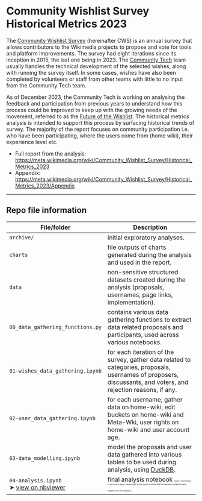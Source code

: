 # Community Wishlist Survey Historical Metrics 2023

The [Community Wishlist Survey](https://meta.wikimedia.org/wiki/Community_Wishlist_Survey) (hereinafter CWS) is an annual survey that allows contributors to the Wikimedia projects to propose and vote for tools and platform improvements. The survey had eight iterations since its inception in 2015, the last one being in 2023. The [Community Tech](https://www.mediawiki.org/wiki/Community_Tech) team usually handles the technical development of the selected wishes, along with running the survey itself. In some cases, wishes have also been completed by volunteers or staff from other teams with little to no input from the Community Tech team.

As of December 2023, the Community Tech is working on analysing the feedback and participation from previous years to understand how this process could be improved to keep up with the growing needs of the movement, referred to as the [Future of the Wishlist](https://meta.wikimedia.org/wiki/Community_Wishlist_Survey/Future_Of_The_Wishlist). The historical metrics analysis is intended to support this process by surfacing historical trends of survey. The majority of the report focuses on community participation i.e. who have been participating, where the users come from (home wiki), their experience level etc.

- Full report from the analysis: https://meta.wikimedia.org/wiki/Community_Wishlist_Survey/Historical_Metrics_2023
- Appendix: https://meta.wikimedia.org/wiki/Community_Wishlist_Survey/Historical_Metrics_2023/Appendix

----

## Repo file information
| File/folder                                                                                                                                    | Description                                                                                                                                                          |
|------------------------------------------------------------------------------------------------------------------------------------------------|----------------------------------------------------------------------------------------------------------------------------------------------------------------------|
| `archive/`                                                                                                                                     | initial exploratory analyses.                                                                                                                                        |
| `charts`                                                                                                                                       | file outputs of charts generated during the analysis and used in the report.                                                                                         |
| `data`                                                                                                                                         | non-sensitive structured datasets created during the analysis (proposals, usernames, page links, implementation).                                                               |
| `00_data_gathering_functions.py`                                                                                                               | contains various data gathering functions to extract data related proposals and participants, used across various notebooks.                                         |
| `01-wishes_data_gathering.ipynb`                                                                                                               | for each iteration of the survey, gather data related to categories, proposals, usernames of proposers, discussants, and voters, and rejection reasons, if any.      |
| `02-user_data_gathering.ipynb`                                                                                                                 | for each username, gather data on home-wiki, edit buckets on home-wiki and Meta-Wki, user rights on home-wiki and user account age.                                  |
| `03-data_modelling.ipynb`                                                                                                                      | model the proposals and user data gathered into various tables to be used during analysis, using [DuckDB](https://duckdb.org/).                                       |
| `04-analysis.ipynb`<br>➤ [view on nbviewer](https://nbviewer.org/github/wikimedia-research/cws-historical-metrics/blob/main/04-analysis.ipynb) | final analysis notebook <span style="font-size: 5px;">(note: not intended to serve as a report, please refer to the report on Meta-Wiki for narrative explanation and insights from the analysis)</span>. |